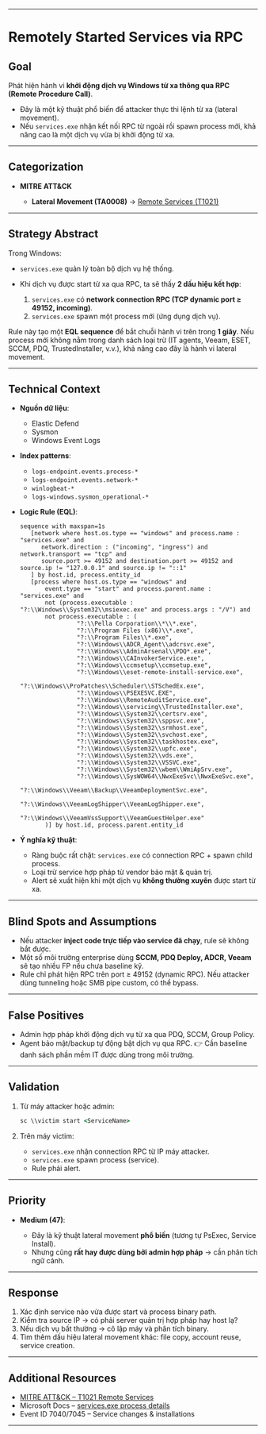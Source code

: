 
---

# Remotely Started Services via RPC

## Goal

Phát hiện hành vi **khởi động dịch vụ Windows từ xa thông qua RPC (Remote Procedure Call)**.

* Đây là một kỹ thuật phổ biến để attacker thực thi lệnh từ xa (lateral movement).
* Nếu `services.exe` nhận kết nối RPC từ ngoài rồi spawn process mới, khả năng cao là một dịch vụ vừa bị khởi động từ xa.

---

## Categorization

* **MITRE ATT\&CK**

  * **Lateral Movement (TA0008)** → [Remote Services (T1021)](https://attack.mitre.org/techniques/T1021/)

---

## Strategy Abstract

Trong Windows:

* `services.exe` quản lý toàn bộ dịch vụ hệ thống.
* Khi dịch vụ được start từ xa qua RPC, ta sẽ thấy **2 dấu hiệu kết hợp**:

  1. `services.exe` có **network connection RPC (TCP dynamic port ≥ 49152, incoming)**.
  2. `services.exe` spawn một process mới (ứng dụng dịch vụ).

Rule này tạo một **EQL sequence** để bắt chuỗi hành vi trên trong **1 giây**.
Nếu process mới không nằm trong danh sách loại trừ (IT agents, Veeam, ESET, SCCM, PDQ, TrustedInstaller, v.v.), khả năng cao đây là hành vi lateral movement.

---

## Technical Context

* **Nguồn dữ liệu**:

  * Elastic Defend
  * Sysmon
  * Windows Event Logs

* **Index patterns**:

  * `logs-endpoint.events.process-*`
  * `logs-endpoint.events.network-*`
  * `winlogbeat-*`
  * `logs-windows.sysmon_operational-*`

* **Logic Rule (EQL)**:

  ```eql
  sequence with maxspan=1s
     [network where host.os.type == "windows" and process.name : "services.exe" and
        network.direction : ("incoming", "ingress") and network.transport == "tcp" and
        source.port >= 49152 and destination.port >= 49152 and source.ip != "127.0.0.1" and source.ip != "::1"
     ] by host.id, process.entity_id
     [process where host.os.type == "windows" and 
         event.type == "start" and process.parent.name : "services.exe" and
         not (process.executable : "?:\\Windows\\System32\\msiexec.exe" and process.args : "/V") and
         not process.executable : (
                  "?:\\Pella Corporation\\*\\*.exe",
                  "?:\\Program Files (x86)\\*.exe",
                  "?:\\Program Files\\*.exe",
                  "?:\\Windows\\ADCR_Agent\\adcrsvc.exe",
                  "?:\\Windows\\AdminArsenal\\PDQ*.exe",
                  "?:\\Windows\\CAInvokerService.exe",
                  "?:\\Windows\\ccmsetup\\ccmsetup.exe",
                  "?:\\Windows\\eset-remote-install-service.exe",
                  "?:\\Windows\\ProPatches\\Scheduler\\STSchedEx.exe",
                  "?:\\Windows\\PSEXESVC.EXE",
                  "?:\\Windows\\RemoteAuditService.exe",
                  "?:\\Windows\\servicing\\TrustedInstaller.exe",
                  "?:\\Windows\\System32\\certsrv.exe",
                  "?:\\Windows\\System32\\sppsvc.exe",
                  "?:\\Windows\\System32\\srmhost.exe",
                  "?:\\Windows\\System32\\svchost.exe",
                  "?:\\Windows\\System32\\taskhostex.exe",
                  "?:\\Windows\\System32\\upfc.exe",
                  "?:\\Windows\\System32\\vds.exe",
                  "?:\\Windows\\System32\\VSSVC.exe",
                  "?:\\Windows\\System32\\wbem\\WmiApSrv.exe",
                  "?:\\Windows\\SysWOW64\\NwxExeSvc\\NwxExeSvc.exe",
                  "?:\\Windows\\Veeam\\Backup\\VeeamDeploymentSvc.exe",
                  "?:\\Windows\\VeeamLogShipper\\VeeamLogShipper.exe",
                  "?:\\Windows\\VeeamVssSupport\\VeeamGuestHelper.exe"
         )] by host.id, process.parent.entity_id
  ```

* **Ý nghĩa kỹ thuật**:

  * Ràng buộc rất chặt: `services.exe` có connection RPC + spawn child process.
  * Loại trừ service hợp pháp từ vendor bảo mật & quản trị.
  * Alert sẽ xuất hiện khi một dịch vụ **không thường xuyên** được start từ xa.

---

## Blind Spots and Assumptions

* Nếu attacker **inject code trực tiếp vào service đã chạy**, rule sẽ không bắt được.
* Một số môi trường enterprise dùng **SCCM, PDQ Deploy, ADCR, Veeam** sẽ tạo nhiều FP nếu chưa baseline kỹ.
* Rule chỉ phát hiện RPC trên port ≥ 49152 (dynamic RPC). Nếu attacker dùng tunneling hoặc SMB pipe custom, có thể bypass.

---

## False Positives

* Admin hợp pháp khởi động dịch vụ từ xa qua PDQ, SCCM, Group Policy.
* Agent bảo mật/backup tự động bật dịch vụ qua RPC.
  👉 Cần baseline danh sách phần mềm IT được dùng trong môi trường.

---

## Validation

1. Từ máy attacker hoặc admin:

   ```cmd
   sc \\victim start <ServiceName>
   ```
2. Trên máy victim:

   * `services.exe` nhận connection RPC từ IP máy attacker.
   * `services.exe` spawn process (service).
   * Rule phải alert.

---

## Priority

* **Medium (47)**:

  * Đây là kỹ thuật lateral movement **phổ biến** (tương tự PsExec, Service Install).
  * Nhưng cũng **rất hay được dùng bởi admin hợp pháp** → cần phân tích ngữ cảnh.

---

## Response

1. Xác định service nào vừa được start và process binary path.
2. Kiểm tra source IP → có phải server quản trị hợp pháp hay host lạ?
3. Nếu dịch vụ bất thường → cô lập máy và phân tích binary.
4. Tìm thêm dấu hiệu lateral movement khác: file copy, account reuse, service creation.

---

## Additional Resources

* [MITRE ATT\&CK – T1021 Remote Services](https://attack.mitre.org/techniques/T1021/)
* Microsoft Docs – [services.exe process details](https://learn.microsoft.com/en-us/windows/win32/services/services)
* Event ID 7040/7045 – Service changes & installations

---
